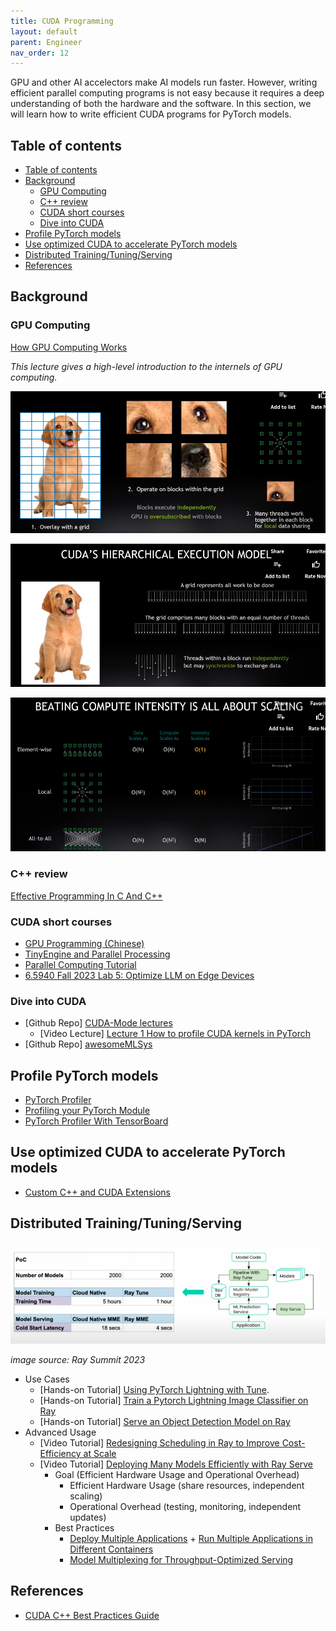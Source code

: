 ```yaml
---
title: CUDA Programming
layout: default
parent: Engineer
nav_order: 12
---
```


GPU and other AI accelectors make AI models run faster. However, writing efficient parallel computing programs is not easy because it requires a deep understanding of both the hardware and the software. In this section, we will learn how to write efficient CUDA programs for PyTorch models.

## Table of contents
- [Table of contents](#table-of-contents)
- [Background](#background)
  - [GPU Computing](#gpu-computing)
  - [C++ review](#c-review)
  - [CUDA short courses](#cuda-short-courses)
  - [Dive into CUDA](#dive-into-cuda)
- [Profile PyTorch models](#profile-pytorch-models)
- [Use optimized CUDA to accelerate PyTorch models](#use-optimized-cuda-to-accelerate-pytorch-models)
- [Distributed Training/Tuning/Serving](#distributed-trainingtuningserving)
- [References](#references)

## Background

### GPU Computing
[How GPU Computing Works](https://www.nvidia.com/en-us/on-demand/session/gtcspring21-s31151/)

_This lecture gives a high-level introduction to the internels of GPU computing._

![alt text](image-13.png)

![alt text](image-14.png)

![alt text](image-15.png)

### C++ review
[Effective Programming In C And C++](https://ocw.mit.edu/courses/6-s096-effective-programming-in-c-and-c-january-iap-2014/pages/lecture-notes/)

### CUDA short courses
- [GPU Programming (Chinese)](https://face2ai.com/program-blog/#GPU)
- [TinyEngine and Parallel Processing](https://www.youtube.com/watch?app=desktop&v=gGcbn0ISOJM)
- [Parallel Computing Tutorial](https://github.com/mit-han-lab/parallel-computing-tutorial)
- [6.5940 Fall 2023 Lab 5: Optimize LLM on Edge Devices](https://docs.google.com/document/u/0/d/13IaTfPKjp0KiSBEhPdX9IxgXMIAZfiFjor37OWQJhMM/mobilebasic)

### Dive into CUDA
- [Github Repo] [CUDA-Mode lectures](https://github.com/cuda-mode/lectures)
  - [Video Lecture] [Lecture 1 How to profile CUDA kernels in PyTorch](https://www.youtube.com/watch?v=LuhJEEJQgUM)
- [Github Repo] [awesomeMLSys](https://github.com/cuda-mode/awesomeMLSys)

## Profile PyTorch models
- [PyTorch Profiler](https://pytorch.org/tutorials/recipes/recipes/profiler_recipe.html?highlight=profil)
- [Profiling your PyTorch Module](https://pytorch.org/tutorials/beginner/profiler.html?highlight=profiler)
- [PyTorch Profiler With TensorBoard](https://pytorch.org/tutorials/intermediate/tensorboard_profiler_tutorial.html?highlight=profile)

## Use optimized CUDA to accelerate PyTorch models
- [Custom C++ and CUDA Extensions](https://pytorch.org/tutorials/advanced/cpp_extension.html?highlight=cuda)

## Distributed Training/Tuning/Serving
![alt text](image-17.png)

_image source: Ray Summit 2023_

- Use Cases
  - [Hands-on Tutorial] [Using PyTorch Lightning with Tune](https://docs.ray.io/en/latest/tune/examples/tune-pytorch-lightning.html#tune-pytorch-lightning-ref).
  - [Hands-on Tutorial] [Train a Pytorch Lightning Image Classifier on Ray](https://docs.ray.io/en/latest/train/examples/lightning/lightning_mnist_example.html)
  - [Hands-on Tutorial] [Serve an Object Detection Model on Ray](https://docs.ray.io/en/latest/serve/tutorials/object-detection.html)
- Advanced Usage
  - [Video Tutorial] [Redesigning Scheduling in Ray to Improve Cost-Efficiency at Scale](https://www.youtube.com/watch?v=zA2bOT7GYew)
  - [Video Tutorial] [Deploying Many Models Efficiently with Ray Serve](https://www.youtube.com/watch?v=QUYucglQzBw)
    - Goal (Efficient Hardware Usage and Operational Overhead)
      - Efficient Hardware Usage (share resources, independent scaling)
      - Operational Overhead (testing, monitoring, independent updates)
    - Best Practices
      - [Deploy Multiple Applications](https://docs.ray.io/en/latest/serve/multi-app.html) + [Run Multiple Applications in Different Containers](https://docs.ray.io/en/latest/serve/advanced-guides/multi-app-container.html#worker-path-field)
      - [Model Multiplexing for Throughput-Optimized Serving](https://docs.ray.io/en/latest/serve/model-multiplexing.html)

## References
- [CUDA C++ Best Practices Guide](https://docs.nvidia.com/cuda/cuda-c-best-practices-guide/index.html)




